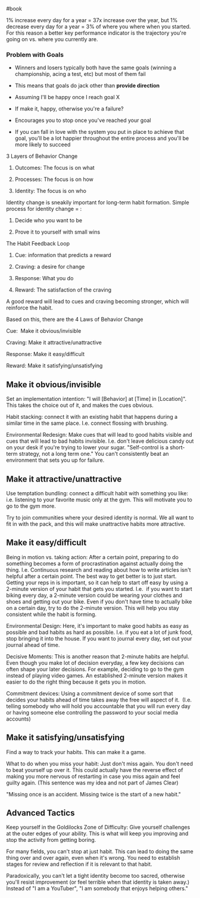 #book

1% increase every day for a year = 37x increase over the year, but 1% decrease every day for a year = 3% of where you where when you started. For this reason a better key performance indicator is the trajectory you're going on vs. where you currently are.

  

### Problem with Goals

- Winners and losers typically both have the same goals (winning a championship, acing a test, etc) but most of them fail
    

- This means that goals do jack other than **provide direction**
    

- Assuming I'll be happy once I reach goal X
    

- If make it, happy, otherwise you're a failure?
    
- Encourages you to stop once you've reached your goal
    

- If you can fall in love with the system you put in place to achieve that goal, you'll be a lot happier throughout the entire process and you'll be more likely to succeed
    

  

3 Layers of Behavior Change

1. Outcomes: The focus is on what
    
2. Processes: The focus is on how
    
3. Identity: The focus is on who
    

  

Identity change is sneakily important for long-term habit formation. Simple process for identity change = :

1. Decide who you want to be
    
2. Prove it to yourself with small wins
    

  

The Habit Feedback Loop

1. Cue: information that predicts a reward
    
2. Craving: a desire for change
    
3. Response: What you do
    
4. Reward: The satisfaction of the craving
    

A good reward will lead to cues and craving becoming stronger, which will reinforce the habit.

Based on this, there are the 4 Laws of Behavior Change

  

Cue:  Make it obvious/invisible

Craving: Make it attractive/unattractive

Response: Make it easy/difficult

Reward: Make it satisfying/unsatisfying

  

## Make it obvious/invisible

  

Set an implementation intention: "I will [Behavior] at [Time] in [Location]". This takes the choice out of it, and makes the cues obvious.

  

Habit stacking: connect it with an existing habit that happens during a similar time in the same place. I.e. connect flossing with brushing.

  

Environmental Redesign: Make cues that will lead to good habits visible and cues that will lead to bad habits invisible. I.e. don't leave delicious candy out on your desk if you're trying to lower your sugar. "Self-control is a short-term strategy, not a long term one." You can't consistently beat an environment that sets you up for failure.

  

## Make it attractive/unattractive

  

Use temptation bundling: connect a difficult habit with something you like: i.e. listening to your favorite music only at the gym. This will motivate you to go to the gym more.

  

Try to join communities where your desired identity is normal. We all want to fit in with the pack, and this will make unattractive habits more attractive.

  

## Make it easy/difficult

  

Being in motion vs. taking action: After a certain point, preparing to do something becomes a form of procrastination against actually doing the thing. I.e. Continuous research and reading about how to write articles isn't helpful after a certain point. The best way to get better is to just start. Getting your reps in is important, so it can help to start off easy by using a 2-minute version of your habit that gets you started. I.e.  if you want to start biking every day, a 2-minute version could be wearing your clothes and shoes and getting out your bike. Even if you don't have time to actually bike on a certain day, try to do the 2-minute version. This will help you stay consistent while the habit is forming.

  

Environmental Design: Here, it's important to make good habits as easy as possible and bad habits as hard as possible. I.e. if you eat a lot of junk food, stop bringing it into the house. If you want to journal every day, set out your journal ahead of time.

  

Decisive Moments: This is another reason that 2-minute habits are helpful. Even though you make lot of decision everyday, a few key decisions can often shape your later decisions. For example, deciding to go to the gym instead of playing video games. An established 2-minute version makes it easier to do the right thing because it gets you in motion.

  

Commitment devices: Using a commitment device of some sort that decides your habits ahead of time takes away the free will aspect of it.  (I.e. telling somebody who will hold you accountable that you will run every day or having someone else controlling the password to your social media accounts)

  

## Make it satisfying/unsatisfying

  

Find a way to track your habits. This can make it a game.

  

What to do when you miss your habit: Just don't miss again. You don't need to beat yourself up over it. This could actually have the reverse effect of making you more nervous of restarting in case you miss again and feel guilty again. (This sentence was my idea and not part of James Clear)

"Missing once is an accident. Missing twice is the start of a new habit."

  

  

## Advanced Tactics

Keep yourself in the Goldilocks Zone of Difficulty: Give yourself challenges at the outer edges of your ability. This is what will keep you improving and stop the activity from getting boring.

  

For many fields, you can't stop at just habit. This can lead to doing the same thing over and over again, even when it's wrong. You need to establish stages for review and reflection if it is relevant to that habit.

  

Paradoxically, you can't let a tight identity become too sacred, otherwise you'll resist improvement (or feel terrible when that identity is taken away.) Instead of "I am a YouTuber", "I am somebody that enjoys helping others."